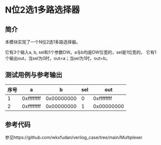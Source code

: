 N位2选1多路选择器
===

简介
---
本模块实现了一个N位2选1多路选择器。

它有3个输入a, b, sel和1个参数DW。a与b均是DW位宽的，sel是1位宽的。
它有1个输出out，当sel为0时，out=a；当sel为1时，out=b。

测试用例与参考输出
---

|序号 |a          |b          |sel  |out        |
|-    |-          |-          |-    |-          |
|1    |0xffffffff |0x00000000 |0    |0xffffffff |
|2    |0xffffffff |0x00000000 |1    |0x00000000 |

参考代码
---

参见https://github.com/wkxfudan/verilog_case/tree/main/Multiplexer
